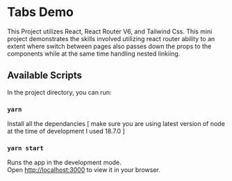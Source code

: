 # Tabs Demo

This Project utilizes React, React Router V6, and Tailwind Css. This mini project demonstrates the skills involved utilizing react router ability to an extent where switch between pages also passes down the props to the components while at the same time handling nested linkiing.

## Available Scripts

In the project directory, you can run:

### `yarn`

Install all the dependancies [ make sure you are using latest version of node at the time of development I used 18.7.0 ]

### `yarn start`

Runs the app in the development mode.\
Open [http://localhost:3000](http://localhost:3000) to view it in your browser.
